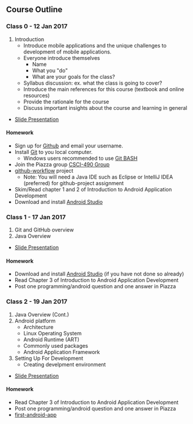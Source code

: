 ## Course Outline

### Class 0 - 12 Jan 2017

1. Introduction
    * Introduce mobile applications and the unique challenges to development of mobile applications.
    * Everyone introduce themselves
        * Name
        * What you "do"
        * What are your goals for the class?
   * Syllabus discussion: ex. what the class is going to cover?
   * Introduce the main references for this course (textbook and online resources)
   * Provide the rationale for the course
   * Discuss important insights about the course and learning in general
* [Slide Presentation](https://docs.google.com/presentation/d/1wfEjZae99QWwc0fsPF85pAxsYRbMkRInNM_bzbm2AFs/edit#slide=id.g35f391192_00)

#### Homework

* Sign up for [Github](https://github.com) and email your username.
* Install [Git](https://git-scm.com/downloads) to you local computer.
   * Windows users recommended to use [Git BASH](https://git-for-windows.github.io/) 
* Join the Piazza group [CSCI-490 Group](piazza.com/cofc/spring2017/csci490)
* [github-workflow](https://classroom.github.com/assignment-invitations/53d0f6dbc38130b7b3bf033618d3057d) project
   * Note: You will need a Java IDE such as Eclipse or IntelliJ IDEA (preferred) for github-project assignment
* Skim/Read chapter 1 and 2 of Introduction to Android Application Development
* Download and install [Android Studio](https://developer.android.com/studio/index.html)


### Class 1 - 17 Jan 2017

1. Git and GitHub overview
2. Java Overview
* [Slide Presentation](https://docs.google.com/presentation/d/1OzJWPZaCS3Mugrj9mWqDz2k5C0vxi2xcRftrGBvdfho/edit?usp=sharing)


#### Homework

* Download and install [Android Studio](https://developer.android.com/studio/index.html) (if you have not done so already)
* Read Chapter 3 of Introduction to Android Application Development
* Post one programming/android question and one answer in Piazza

### Class 2 - 19 Jan 2017

1. Java Overview (Cont.)
2. Android platform
   * Architecture
   * Linux Operating System
   * Android Runtime (ART)
   * Commonly used packages
   * Android Application Framework
3. Setting Up For Development
   * Creating develpment environment
* [Slide Presentation](https://docs.google.com/presentation/d/1OzJWPZaCS3Mugrj9mWqDz2k5C0vxi2xcRftrGBvdfho/edit?usp=sharing)

#### Homework

* Read Chapter 3 of Introduction to Android Application Development
* Post one programming/android question and one answer in Piazza
* [first-android-app](https://classroom.github.com/assignment-invitations/1ccfa3007af65672efa37e92dec1a92c)

